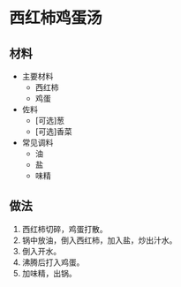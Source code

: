 # 西红柿鸡蛋汤

## 材料

- 主要材料
  - 西红柿
  - 鸡蛋
- 佐料
  - [可选]葱
  - [可选]香菜
- 常见调料
  - 油
  - 盐
  - 味精

## 做法

1. 西红柿切碎，鸡蛋打散。
1. 锅中放油，倒入西红柿，加入盐，炒出汁水。
1. 倒入开水。
1. 沸腾后打入鸡蛋。
1. 加味精，出锅。
